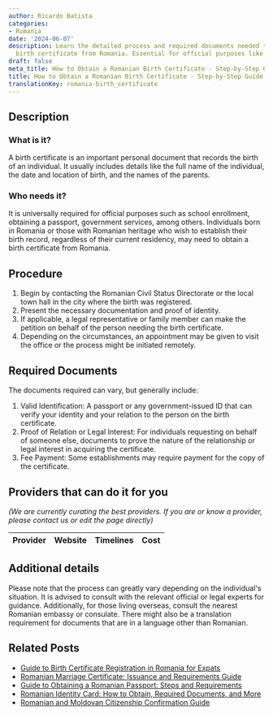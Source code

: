 ```yaml
---
author: Ricardo Batista
categories:
- Romania
date: '2024-06-07'
description: Learn the detailed process and required documents needed to obtain a
  birth certificate from Romania. Essential for official purposes like school or passport.
draft: false
meta_title: How to Obtain a Romanian Birth Certificate - Step-by-Step Guide
title: How to Obtain a Romanian Birth Certificate - Step-by-Step Guide
translationKey: romania-birth_certificate
---
```


## Description
### What is it?
A birth certificate is an important personal document that records the birth of an individual. It usually includes details like the full name of the individual, the date and location of birth, and the names of the parents.

### Who needs it?
It is universally required for official purposes such as school enrollment, obtaining a passport, government services, among others. Individuals born in Romania or those with Romanian heritage who wish to establish their birth record, regardless of their current residency, may need to obtain a birth certificate from Romania.

## Procedure
1. Begin by contacting the Romanian Civil Status Directorate or the local town hall in the city where the birth was registered. 
2. Present the necessary documentation and proof of identity. 
3. If applicable, a legal representative or family member can make the petition on behalf of the person needing the birth certificate. 
4. Depending on the circumstances, an appointment may be given to visit the office or the process might be initiated remotely.

## Required Documents
The documents required can vary, but generally include:
1. Valid Identification: A passport or any government-issued ID that can verify your identity and your relation to the person on the birth certificate.
2. Proof of Relation or Legal Interest: For individuals requesting on behalf of someone else, documents to prove the nature of the relationship or legal interest in acquiring the certificate.
3. Fee Payment: Some establishments may require payment for the copy of the certificate.

## Providers that can do it for you

_(We are currently curating the best providers. If you are or know a provider, please contact us or edit the page directly)_

| Provider        |     Website     |     Timelines    |       Cost      |
| :-------------: | :-------------: |  :-------------: | :-------------: |

## Additional details
Please note that the process can greatly vary depending on the individual's situation. It is advised to consult with the relevant official or legal experts for guidance. Additionally, for those living overseas, consult the nearest Romanian embassy or consulate. There might also be a translation requirement for documents that are in a language other than Romanian.


## Related Posts

- [Guide to Birth Certificate Registration in Romania for Expats](https://tramitit.com/guides/romania/birth_certificate_registration_for_expats/)
- [Romanian Marriage Certificate: Issuance and Requirements Guide](https://tramitit.com/guides/romania/marriage_certificate/)
- [Guide to Obtaining a Romanian Passport: Steps and Requirements](https://tramitit.com/guides/romania/passport/)
- [Romanian Identity Card: How to Obtain, Required Documents, and More](https://tramitit.com/guides/romania/identity_card/)
- [Romanian and Moldovan Citizenship Confirmation Guide](https://tramitit.com/guides/romania/citizenship_confirmation/)